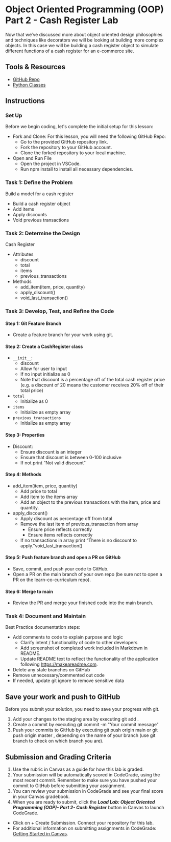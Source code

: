 # Object Oriented Programming (OOP) Part 2 - Cash Register Lab

Now that we’ve discussed more about object oriented design philosophies and techniques like decorators we will be looking at building more complex objects. In this case we will be building a cash register object to simulate different functions of a cash register for an e-commerce site. 

## Tools & Resources
* [GitHub Repo](https://github.com/learn-co-curriculum/oop-p2-cash-register-lab)
* [Python Classes](https://docs.python.org/3/tutorial/classes.html)

## Instructions

### Set Up

Before we begin coding, let's complete the initial setup for this lesson: 
* Fork and Clone: For this lesson, you will need the following GitHub Repo:
  * Go to the provided GitHub repository link.
  * Fork the repository to your GitHub account.
  * Clone the forked repository to your local machine.
* Open and Run File
  * Open the project in VSCode.
  * Run npm install to install all necessary dependencies.

### Task 1: Define the Problem

Build a model for a cash register
* Build a cash register object
* Add items
* Apply discounts
* Void previous transactions

### Task 2: Determine the Design

Cash Register
* Attributes
  * discount
  * total
  * items
  * previous_transactions
* Methods
  * add_item(item, price, quantity)
  * apply_discount()
  * void_last_transaction()

### Task 3: Develop, Test, and Refine the Code

#### Step 1: Git Feature Branch

* Create a feature branch for your work using git.

#### Step 2: Create a CashRegister class

* ```__init__```:
  * discount
  * Allow for user to input
  * If no input initialize as 0
  * Note that discount is a percentage off of the total cash register price (e.g. a discount of 20 means the customer receives 20% off of their total price)
* ```total```
  * Initialize as 0
* ```items```
  * Initialize as empty array
* ```previous_transactions```
  * Initialize as empty array

#### Step 3: Properties

* Discount:
  * Ensure discount is an integer
  * Ensure that discount is between 0-100 inclusive
  * If not print “Not valid discount”

#### Step 4: Methods

* add_item(item, price, quantity)
  * Add price to total
  * Add item to the items array
  * Add an object to the previous transactions with the item, price and quantity.
* apply_discount()
  * Apply discount as percentage off from total
  * Remove the last item of previous_transaction from array
    * Ensure price reflects correctly
    * Ensure items reflects correctly
  * If no transactions in array print “There is no discount to apply.”void_last_transaction()

#### Step 5: Push feature branch and open a PR on GitHub

* Save, commit, and push your code to GitHub.
* Open a PR on the main branch of your own repo (be sure not to open a PR on the learn-co-curriculum repo).

#### Step 6: Merge to main

* Review the PR and merge your finished code into the main branch.

### Task 4: Document and Maintain

Best Practice documentation steps:

* Add comments to code to explain purpose and logic
  * Clarify intent / functionality of code to other developers
  * Add screenshot of completed work included in Markdown in README.
  * Update README text to reflect the functionality of the application following https://makeareadme.com. 
* Delete any stale branches on GitHub
* Remove unnecessary/commented out code
* If needed, update git ignore to remove sensitive data

## Save your work and push to GitHub

Before you submit your solution, you need to save your progress with git.
1. Add your changes to the staging area by executing git add .
2. Create a commit by executing git commit -m "Your commit message"
3. Push your commits to GitHub by executing git push origin main or git push origin master , depending on the name of your branch (use git branch to check on which branch you are).

## Submission and Grading Criteria

1. Use the rubric in Canvas as a guide for how this lab is graded.
2. Your submission will be automatically scored in CodeGrade, using the most recent commit. Remember to make sure you have pushed your commit to GitHub before submitting your assignment. 
3. You can review your submission in CodeGrade and see your final score in your Canvas gradebook.
4. When you are ready to submit, click the ***Load Lab: Object Oriented Programming (OOP)- Part 2- Cash Register*** button in Canvas to launch CodeGrade.
  * Click on + Create Submission. Connect your repository for this lab.
  * For additional information on submitting assignments in CodeGrade: [Getting Started in Canvas](https://help.codegrade.com/for-students/getting-started/getting-started-in-canvas).
